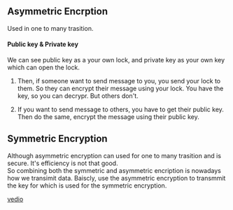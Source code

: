 ## Asymmetric Encrption  
	
 Used in one to many trasition.
	
#### Public key & Private key   
     
We can see public key as a your own lock, and private key as your own key which can open the lock.    

1. Then, if someone want to send message to you, you send your lock to them. So they can encrypt their message using your lock.
You have the key, so you can decrypr. But others don't.

2. If you want to send message to others, you have to get their public key. Then do the same, encrypt the message using their public key.


## Symmetric Encryption    

Although asymmetric encryption can used for one to many trasition and is secure. It's efficiency is not that good.   
So combining both the symmetric and asymmetric encription is nowadays how we transimit data.
Baiscly, use the asymmetric encryption to transmmit the key for which is used for the symmetric encryption.

[vedio](https://www.youtube.com/watch?v=E5FEqGYLL0o)
